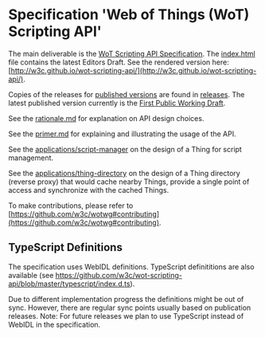 # Specification 'Web of Things (WoT) Scripting API'

The main deliverable is the [WoT Scripting API Specification](./index.html). The [index.html](./index.html) file contains the latest Editors Draft. See the rendered version here: [http://w3c.github.io/wot-scripting-api/](http://w3c.github.io/wot-scripting-api/).

Copies of the releases for [published versions](https://www.w3.org/TR/wot-scripting-api/) are found in [releases](./releases/).
The latest published version currently is the [First Public Working Draft](https://www.w3.org/TR/2017/WD-wot-scripting-api-20170914/).

See the [rationale.md](./rationale.md) for explanation on API design choices.

See the [primer.md](./primer/README.md) for explaining and illustrating the usage of the API.

See the [applications/script-manager](./applications/script-manager/README.md) on the design of a Thing for script management.

See the [applications/thing-directory](./applications/thing-directory/README.md) on the design of a Thing directory (reverse proxy) that would cache nearby Things, provide a single point of access and synchronize with the cached Things.

To make contributions, please refer to [https://github.com/w3c/wotwg#contributing](https://github.com/w3c/wotwg#contributing).

## TypeScript Definitions

The specification uses WebIDL definitions. TypeScript definititions are also available (see https://github.com/w3c/wot-scripting-api/blob/master/typescript/index.d.ts).

Due to different implementation progress the definitions might be out of sync. However, there are regular sync points usually based on publication releases.
Note: For future releases we plan to use TypeScript instead of WebIDL in the specification.
